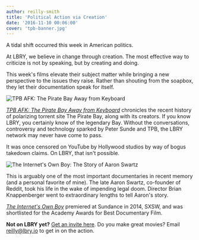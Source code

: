 ```yaml
---
author: reilly-smith
title: 'Political Action via Creation'
date: '2016-11-10 00:06:00'
cover: 'tpb-banner.jpg'
---
```


A tidal shift occurred this week in American politics.

At LBRY, we believe in change through creation. The most effective way to criticize is not by speaking, but by creating and doing.

This week's films elevate their subject matter while bringing a new perspective to the issues they raise. Rather than shouting from the soapbox, they let their documentation speak for itself.

![TPB AFK: The Pirate Bay Away from Keyboard](/img/news/tpb-inline.jpg)

[*TPB AFK: The Pirate Bay Away from Keyboard*](https://open.lbry.io/tpbafk) chronicles the recent history of polarizing torrent site The Pirate Bay, along with its creators. If you know LBRY, you certainly know of the legendary Bay. Without the conversations, controversy and technology sparked by Peter Sunde and TPB, the LBRY network may never have come to pass.

It was once censored on YouTube by Hollywood studios by way of bogus takedown claims. On LBRY, that isn't possible.

![The Internet's Own Boy: The Story of Aaron Swartz](/img/news/internetsown-inline.jpg)

This is arguably one of the most important documentaries in recent memory (and a personal favorite of mine). The late Aaron Swartz, co-founder of Reddit, took his life in the wake of impending legal doom. Director Brian Knappenberger went to extraordinary lengths to tell Aaron's story.

[*The Internet's Own Boy*](https://open.lbry.io/theinternetsownboy) premiered at Sundance in 2014, SXSW, and was shortlisted for the Academy Awards for Best Documentary Film.

**Not on LBRY yet?** [Get an invite here](https://lbry.io/get). Do you make great movies? Email [reilly@lbry.io](mailto:reilly@lbry.io) to get in on the action.
